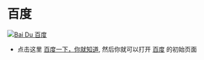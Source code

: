 # 百度

[![Bai Du 百度](https://www.baidu.com/img/flexible/logo/pc/result.png)](https://www.baidu.com)

- 点击这里 [百度一下，你就知道](https://www.baidu.com), 然后你就可以打开 [百度](https://www.baidu.com) 的初始页面